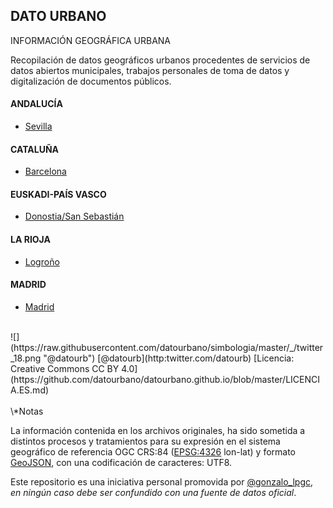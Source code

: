 ## DATO URBANO

INFORMACIÓN GEOGRÁFICA URBANA

Recopilación de datos geográficos urbanos procedentes de servicios de datos abiertos municipales, trabajos personales de toma de datos y digitalización de documentos públicos.

#### **ANDALUCÍA**
  - [Sevilla](https://datourbano.github.io/sevilla)
  
#### **CATALUÑA**
  - [Barcelona](https://datourbano.github.io/barcelona)
  
#### **EUSKADI-PAÍS VASCO**
  - [Donostia/San Sebastián](https://datourbano.github.io/donostia_san_sebastian)

#### **LA RIOJA**
  - [Logroño](https://datourbano.github.io/logrono)
  
#### **MADRID**
  - [Madrid](https://datourbano.github.io/madrid)

<br />
![](https://raw.githubusercontent.com/datourbano/simbologia/master/_/twitter_18.png "@datourb") [@datourb](http:twitter.com/datourb)  
[Licencia: Creative Commons CC BY 4.0](https://github.com/datourbano/datourbano.github.io/blob/master/LICENCIA.ES.md)
<br /><br />
\*Notas

La información contenida en los archivos originales, ha sido sometida a distintos procesos y tratamientos para su expresión en el sistema geográfico de referencia OGC CRS:84 ([EPSG:4326](https://epsg.io/4326) lon-lat)  y formato [GeoJSON](http://geojson.org/), con una codificación de caracteres: UTF8.

Este repositorio es una iniciativa personal promovida por [@gonzalo_lpgc](http:twitter.com/gonzalo_lpgc), *en ningún caso debe ser confundido con una fuente de datos oficial*.